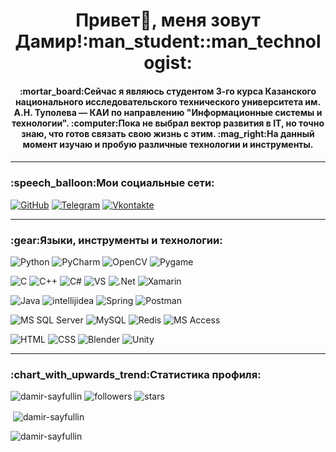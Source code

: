 <h1 align="center">Привет👋, меня зовут Дамир!:man_student::man_technologist:</h1>
<h4 align="center">:mortar_board:Сейчас я являюсь студентом 3-го курса Казанского национального исследовательского технического университета им. А.Н. Туполева — КАИ по направлению "Информационные системы и технологии". :computer:Пока не выбрал вектор развития в IT, но точно знаю, что готов связать свою жизнь с этим. :mag_right:На данный момент изучаю и пробую различные технологии и инструменты.<h4>

---

<h3>:speech_balloon:Мои социальные сети:</h3>
  
[![GitHub](https://img.shields.io/badge/-GitHub-090909?style=for-the-badge&logo=GitHub&logoColor=FFFFFF)](https://github.com/Damir-Sayfullin)
[![Telegram](https://img.shields.io/badge/-Telegram-090909?style=for-the-badge&logo=telegram&logoColor=27A0D9)](https://t.me/DamirS16)
[![Vkontakte](https://img.shields.io/badge/-Vkontakte-090909?style=for-the-badge&logo=Vk&logoColor=4F7DB3)](https://vk.com/damirsaifullin)
  
---
  
<h3>:gear:Языки, инструменты и технологии:</h3>

![Python](https://img.shields.io/badge/-Python-090909?style=for-the-badge&logo=python&logoColor=3776AB)
![PyCharm](https://img.shields.io/badge/-PyCharm-090909?style=for-the-badge&logo=pycharm&logoColor=98e26f)
![OpenCV](https://img.shields.io/badge/-OpenCV-090909?style=for-the-badge&logo=opencv&logoColor=5C3EE8)
![Pygame](https://img.shields.io/badge/-Pygame-090909?style=for-the-badge&logo=pyscaffold&logoColor=08df1c)
  
![C](https://img.shields.io/badge/-C-090909?style=for-the-badge&logo=c&logoColor=A8B9CC)
![C++](https://img.shields.io/badge/-C++-090909?style=for-the-badge&logo=cplusplus&logoColor=00599C)
![C#](https://img.shields.io/badge/-C%23-090909?style=for-the-badge&logo=csharp&logoColor=662079)
![VS](https://img.shields.io/badge/-Visual%20Studio-090909?style=for-the-badge&logo=visualstudio&logoColor=5e4190)
![.Net](https://img.shields.io/badge/-.Net-090909?style=for-the-badge&logo=dotnet&logoColor=5027d5)
![Xamarin](https://img.shields.io/badge/-Xamarin-090909?style=for-the-badge&logo=xamarin&logoColor=3498DB)
  
![Java](https://img.shields.io/badge/-Java-090909?style=for-the-badge)
![intellijidea](https://img.shields.io/badge/-Intellij%20Idea-090909?style=for-the-badge&logo=intellijidea&logoColor=087bf8)
![Spring](https://img.shields.io/badge/-Spring-090909?style=for-the-badge&logo=spring&logoColor=6DB33F)
![Postman](https://img.shields.io/badge/-Postman-090909?style=for-the-badge&logo=postman&logoColor=FF6C37)

![MS SQL Server](https://img.shields.io/badge/-MS%20SQL%20Server-090909?style=for-the-badge&logo=microsoftsqlserver&logoColor=CC2927)
![MySQL](https://img.shields.io/badge/-MySQL-090909?style=for-the-badge&logo=mysql&logoColor=4479A1)
![Redis](https://img.shields.io/badge/-Redis-090909?style=for-the-badge&logo=redis&logoColor=DC382D)
![MS Access](https://img.shields.io/badge/-MS%20Access-090909?style=for-the-badge&logo=microsoftaccess&logoColor=A4373A)
  
![HTML](https://img.shields.io/badge/-HTML-090909?style=for-the-badge&logo=html5&logoColor=E34F26)
![CSS](https://img.shields.io/badge/-CSS-090909?style=for-the-badge&logo=css3&logoColor=F5792A)
![Blender](https://img.shields.io/badge/-Blender-090909?style=for-the-badge&logo=blender&logoColor=F5792A)
![Unity](https://img.shields.io/badge/-Unity-090909?style=for-the-badge&logo=unity&logoColor=FFFFFF)

---
  
<h3>:chart_with_upwards_trend:Статистика профиля:</h3>
<p align="left">
  <img src="https://komarev.com/ghpvc/?username=damir-sayfullin&label=Profile%20views&color=0e75b6&label=Просмотры&style=for-the-badge" alt="damir-sayfullin" />
  <img src="https://img.shields.io/github/followers/Damir-Sayfullin?color=green&label=%D0%9F%D0%BE%D0%B4%D0%BF%D0%B8%D1%81%D1%87%D0%B8%D0%BA%D0%B8&style=for-the-badge" alt="followers" />
  <img src="https://img.shields.io/github/stars/Damir-Sayfullin?color=orange&label=%D0%97%D0%92%D0%95%D0%97%D0%94%D0%AB&style=for-the-badge" alt="stars" />
</p>
  
<p>&nbsp;<img align="center" src="https://github-readme-stats.vercel.app/api?username=damir-sayfullin&show_icons=true&locale=en&theme=dark" alt="damir-sayfullin" /></p>

<p><img align="center" src="https://github-readme-streak-stats.herokuapp.com/?user=damir-sayfullin&theme=dark" alt="damir-sayfullin" /></p>

